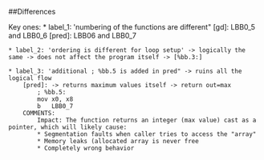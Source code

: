 ##Differences

Key ones:
    * label_1: 'numbering of the functions are different"
        [gd]:   LBB0_5 and LBB0_6
        [pred]: LBB06 and LBB0_7

    * label_2: 'ordering is different for loop setup' -> logically the same -> does not affect the program itself -> [%bb.3:]
    
    * label_3: 'additional ; %bb.5 is added in pred" -> ruins all the logical flow
        [pred]: -> returns maximum values itself -> return out=max
            ; %bb.5:
            mov	x0, x8
            b	LBB0_7
        COMMENTS:
            Impact: The function returns an integer (max value) cast as a pointer, which will likely cause:
            * Segmentation faults when caller tries to access the "array"
            * Memory leaks (allocated array is never free
            * Completely wrong behavior